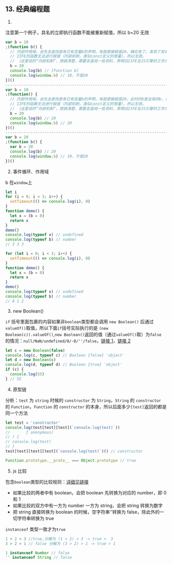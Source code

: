 ## 13. 经典编程题

1.

注意第一个例子，具名的立即执行函数不能被重新赋值，所以 b=20 无效

```js
var b = 10
;(function b() {
  // 内部作用域，会先去查找是有已有变量b的声明，有就直接赋值20，确实有了。发现了具名函数 function b(){}，拿此b做赋值；
  // IIFE的函数无法进行赋值（内部机制，类似const定义的常量），所以无效。
  // （这里说的“内部机制”，想搞清楚，需要去查阅一些资料，弄明白IIFE在JS引擎的工作方式，堆栈存储IIFE的方式等）
  b = 20
  console.log(b) // [Function b]
  console.log(window.b) // 10，不是20
})()
-------------------------------------------------------------------------------------
var b = 10
;(function() {
  // 内部作用域，会先去查找是有已有变量b的声明，有就直接赋值20，此时的b是全局的b，拿此b做赋值；
  // IIFE的函数无法进行赋值（内部机制，类似const定义的常量），所以无效。
  // （这里说的“内部机制”，想搞清楚，需要去查阅一些资料，弄明白IIFE在JS引擎的工作方式，堆栈存储IIFE的方式等）
  b = 20
  console.log(b) // 20
  console.log(window.b) // 20
})()
-------------------------------------------------------------------------------------
var b = 10
;(function b() {
  var b = 20
  console.log(b) // 20
  console.log(window.b) // 10，不是20
})()
```

2.  事件循环、作用域

b 在`window`上

```js
let i
for (i = 0; i < 3; i++) {
  setTimeout(() => console.log(i), 0)
}
function demo() {
  let x = (b = 0)
  return x
}
demo()
console.log(typeof x) // undefined
console.log(typeof b) // number
// 3 3 3
```

```js
for (let i = 0; i < 3; i++) {
  setTimeout(() => console.log(i), 0)
}
function demo() {
  let x = (b = 0)
  return x
}
demo()
console.log(typeof x) // undefined
console.log(typeof b) // number
// 0 1 2
```

3.  new Boolean()

`if` 括号里面包裹的内容如果非`boolean`类型都会调用 `new Boolean()` 后通过 `valueOf()`取值，所以下面`if`括号实际执行的是 `(new Boolean(c)).valueOf()`,`new Boolean()`返回的值（通过`valueOf()`取）为`false` 的情况：`null/NaN/undefined/0/-0/''/false`，[链接 1](https://blog.csdn.net/weixin_33770878/article/details/93558751)，[链接 2](https://bbs.csdn.net/topics/392285331)

```js
let c = new Boolean(false)
console.log(c, typeof c) // Boolean {false} 'object'
let d = new Boolean(c)
console.log(d, typeof d) // Boolean {true} 'object'
if (c) {
  console.log(55)
} // 55
```

4. 原型链

分析：`test` 为 `string` 时候的 `constructor` 为 `String`，`String` 的 `constructor` 的 `Function`，`Function` 的 `constructor` 的本身，所以后面多少`[test]`返回的都是同一个方法

```js
let test = 'constructor'
console.log(test[test][test](`console.log(test)`))
//       ƒ anonymous(
// ) {
// console.log(test)
// }
test[test][test][test](`console.log(test)`)() // constructor

Function.prototype.__proto__ === Object.prototype // true
```

5. js 比较

包含`boolean`类型的比较规则：[详细见链接](https://www.cnblogs.com/zhaoyl9/p/11313714.html)

- 如果比较的两者中有 boolean，会把 boolean 先转换为对应的 number，即 0 和 1
- 如果比较的双方中有一方为 number 一方为 string，会把 string 转换为数字
- 把 string 直接转换为 boolean 的时候，空字符串‘'转换为 false，除此外的一切字符串转换为 true

`instanceof` 类型一致才为`true`

```js
1 < 2 < 3 //true,分解为 (1 < 2) < 3 -> true <  3
3 > 2 > 1 // false 分解为 (3 > 2) > 1 -> true > 1

1 instanceof Number // false
'' instanceof String // false
```
